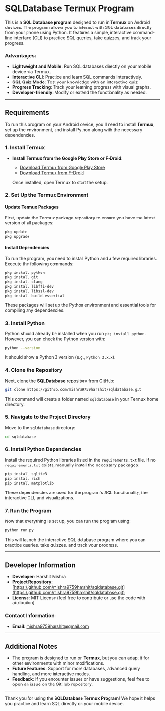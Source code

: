 # SQLDatabase Termux Program

This is a **SQL Database program** designed to run in **Termux** on Android devices. The program allows you to interact with SQL databases directly from your phone using Python. It features a simple, interactive command-line interface (CLI) to practice SQL queries, take quizzes, and track your progress.

### **Advantages**:
- **Lightweight and Mobile**: Run SQL databases directly on your mobile device via Termux.
- **Interactive CLI**: Practice and learn SQL commands interactively.
- **SQL Quiz Mode**: Test your knowledge with an interactive quiz.
- **Progress Tracking**: Track your learning progress with visual graphs.
- **Developer-friendly**: Modify or extend the functionality as needed.

---

## **Requirements**

To run this program on your Android device, you'll need to install **Termux**, set up the environment, and install Python along with the necessary dependencies.

### **1. Install Termux**

- **Install Termux from the Google Play Store or F-Droid**:
  - [Download Termux from Google Play Store](https://play.google.com/store/apps/details?id=com.termux)
  - [Download Termux from F-Droid](https://f-droid.org/packages/com.termux/)
  
  Once installed, open Termux to start the setup.

### **2. Set Up the Termux Environment**

#### **Update Termux Packages**
First, update the Termux package repository to ensure you have the latest version of all packages:

```bash
pkg update
pkg upgrade
```

#### **Install Dependencies**

To run the program, you need to install Python and a few required libraries. Execute the following commands:

```bash
pkg install python
pkg install git
pkg install clang
pkg install libffi-dev
pkg install libssl-dev
pkg install build-essential
```

These packages will set up the Python environment and essential tools for compiling any dependencies.

### **3. Install Python**

Python should already be installed when you run `pkg install python`. However, you can check the Python version with:

```bash
python --version
```

It should show a Python 3 version (e.g., `Python 3.x.x`).

### **4. Clone the Repository**

Next, clone the **SQLDatabase** repository from GitHub:

```bash
git clone https://github.com/mishra9759harshit/sqldatabase.git
```

This command will create a folder named `sqldatabase` in your Termux home directory.

### **5. Navigate to the Project Directory**

Move to the `sqldatabase` directory:

```bash
cd sqldatabase
```

### **6. Install Python Dependencies**

Install the required Python libraries listed in the `requirements.txt` file. If no `requirements.txt` exists, manually install the necessary packages:

```bash
pip install sqlite3
pip install rich
pip install matplotlib
```

These dependencies are used for the program's SQL functionality, the interactive CLI, and visualizations.

### **7. Run the Program**

Now that everything is set up, you can run the program using:

```bash
python run.py
```

This will launch the interactive SQL database program where you can practice queries, take quizzes, and track your progress.

---

## **Developer Information**

- **Developer**: Harshit Mishra
- **Project Repository**: [https://github.com/mishra9759harshit/sqldatabase.git](https://github.com/mishra9759harshit/sqldatabase.git)
- **License**: MIT License (feel free to contribute or use the code with attribution)

### **Contact Information**:
- **Email**: [mishra9759harshit@gmail.com](mailto:mishra9759harshit@gmail.com)

---

## **Additional Notes**

- The program is designed to run on **Termux**, but you can adapt it for other environments with minor modifications.
- **Future Features**: Support for more databases, advanced query handling, and more interactive modes.
- **Feedback**: If you encounter issues or have suggestions, feel free to open an issue on the GitHub repository.

---

Thank you for using the **SQLDatabase Termux Program**! We hope it helps you practice and learn SQL directly on your mobile device.
```
